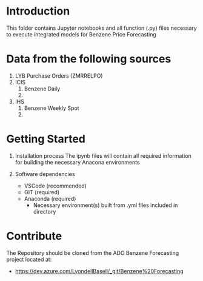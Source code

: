 # Introduction 
This folder contains Jupyter notebooks and all function (.py) files necessary to execute integrated models for Benzene Price Forecasting

# Data from the following sources
1. LYB Purchase Orders (ZMRRELPO)
2. ICIS
    1. Benzene Daily
    2. 
3. IHS
    1. Benzene Weekly Spot
    2. 



# Getting Started
1.	Installation process
    The ipynb files will contain all required information for building the necessary Anacona environments

2.	Software dependencies
    * VSCode (recommended)
    * GIT (required)
    * Anaconda (required)
        * Necessary environment(s) built from .yml files included in directory

# Contribute
The Repository should be cloned from the ADO Benzene Forecasting project located at:
* https://dev.azure.com/LyondellBasell/_git/Benzene%20Forecasting
